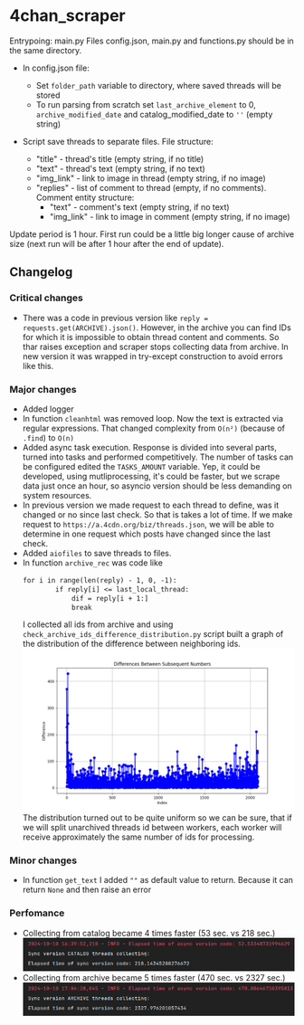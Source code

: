 # 4chan_scraper

Entrypoing: main.py
Files config.json, main.py and functions.py should be in the same directory.

- In config.json file:
    - Set `folder_path` variable to directory, where saved threads will be stored
    - To run parsing from scratch set `last_archive_element` to 0, `archive_modified_date` and catalog_modified_date
      to `''` (empty string)

- Script save threads to separate files. File structure:
    - "title" - thread's title (empty string, if no title)
    - "text" - thread's text (empty string, if no text)
    - "img_link" - link to image in thread (empty string, if no image)
    - "replies" - list of comment to thread (empty, if no comments). Comment entity structure:
        - "text" - comment's text (empty string, if no text)
        - "img_link" - link to image in comment (empty string, if no image)

Update period is 1 hour. First run could be a little big longer cause of archive size (next run will be after 1 hour
after the end of update).

## Changelog

### Critical changes

+ There was a code in previous version like ```reply = requests.get(ARCHIVE).json()```.
  However, in the archive you can find IDs for which it is impossible to obtain thread content and comments. So thar
  raises exception and scraper stops collecting data from archive.
  In new version it was wrapped in try-except construction to avoid errors like this.

### Major changes

+ Added logger
+ In function ```cleanhtml``` was removed loop. Now the text is extracted via regular expressions. That changed
  complexity from ```O(n²)``` (because of ```.find```) to ```O(n)```
+ Added async task execution. Response is divided into several parts, turned into tasks and performed competitively. The
  number of tasks can be configured edited the ```TASKS_AMOUNT``` variable. Yep, it could be developed, using
  mutliprocessing, it's could be faster, but we scrape data just once an hour, so asyncio version should be less
  demanding on system resources.
+ In previous version we made request to each thread to define, was it changed or no since last check. So that is takes
  a lot of time. If we make request to ```https://a.4cdn.org/biz/threads.json```, we will be able to determine in one
  request which posts have changed since the last check.
+ Added ```aiofiles``` to save threads to files.
+ In function ```archive_rec``` was code like
    ```
    for i in range(len(reply) - 1, 0, -1):
            if reply[i] <= last_local_thread:
                dif = reply[i + 1:]
                break
    ```
  I collected all ids from archive and using ```check_archive_ids_difference_distribution.py``` script built a graph of
  the distribution of the difference between neighboring ids.
  ![distribution of the difference](performance/distribution_of_the_difference_between_archived_threads_id.png)
  The distribution turned out to be quite uniform so we can be sure, that if we will split unarchived threads id between
  workers, each worker will receive approximately the same number of ids for processing.

### Minor changes

+ In function ```get_text``` I added ```""``` as default value to return. Because it can return ```None``` and then
  raise an error

### Perfomance

+ Collecting from catalog became 4 times faster (53 sec. vs 218 sec.)
  ![catalog scraper updated perfomance](performance/CATALOG.png)
+ Collecting from archive became 5 times faster (470 sec. vs 2327 sec.)
  ![archive scraper updated perfomance](performance/ARCHIVE.png) 